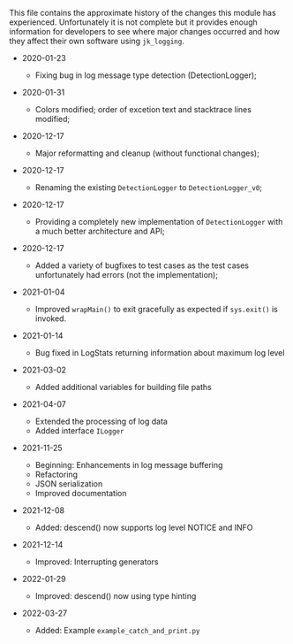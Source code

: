This file contains the approximate history of the changes this module has experienced. Unfortunately it is not complete but it provides enough information for developers to see where major changes occurred and how they affect their own software using `jk_logging`.

* 2020-01-23
	* Fixing bug in log message type detection (DetectionLogger);

* 2020-01-31
	* Colors modified; order of excetion text and stacktrace lines modified;

* 2020-12-17
	* Major reformatting and cleanup (without functional changes);

* 2020-12-17
	* Renaming the existing `DetectionLogger` to `DetectionLogger_v0`;

* 2020-12-17
	* Providing a completely new implementation of `DetectionLogger` with a much better architecture and API;

* 2020-12-17
	* Added a variety of bugfixes to test cases as the test cases unfortunately had errors (not the implementation);

* 2021-01-04
	* Improved `wrapMain()` to exit gracefully as expected if `sys.exit()` is invoked.

* 2021-01-14
	* Bug fixed in LogStats returning information about maximum log level

* 2021-03-02
	* Added additional variables for building file paths

* 2021-04-07
	* Extended the processing of log data
	* Added interface `ILogger`

* 2021-11-25
	* Beginning: Enhancements in log message buffering
	* Refactoring
	* JSON serialization
	* Improved documentation

* 2021-12-08
	* Added: descend() now supports log level NOTICE and INFO

* 2021-12-14
	* Improved: Interrupting generators

* 2022-01-29
	* Improved: descend() now using type hinting

* 2022-03-27
	* Added: Example `example_catch_and_print.py`


